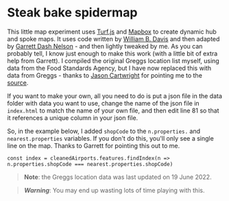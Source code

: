 # Steak bake spidermap 

This little map experiment uses [Turf.js](https://turfjs.org/) and [Mapbox](https://www.mapbox.com/) to create dynamic hub and spoke maps. It uses code written by [William B. Davis](https://twitter.com/willy_maps) and then adapted by [Garrett Dash Nelson](https://twitter.com/en_dash) - and then lightly tweaked by me. As you can probably tell, I know just enough to make this work (with a little bit of extra help from Garrett). I compiled the original Greggs location list myself, using data from the Food Standards Agency, but I have now replaced this with data from Greggs - thanks to [Jason Cartwright](https://twitter.com/jasoncartwright) for pointing me to the [source](https://production-digital.greggs.co.uk/api/v1.0/shops).

If you want to make your own, all you need to do is put a json file in the data folder with data you want to use, change the name of the json file in `index.html` to match the name of your own file, and then edit line 81 so that it references a unique column in your json file. 

So, in the example below, I added `shopCode` to the `n.properties.` and `nearest.properties` variables. If you don't do this, you'll only see a single line on the map. Thanks to Garrett for pointing this out to me.

`const index = cleanedAirports.features.findIndex(n => n.properties.shopCode === nearest.properties.shopCode)`


>**Note**: the Greggs location data was last updated on 19 June 2022.

>***Warning***: You may end up wasting lots of time playing with this.
